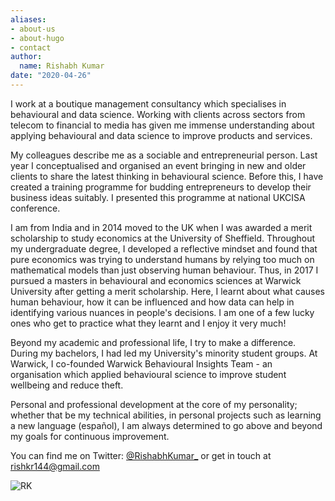 ```yaml
---
aliases:
- about-us
- about-hugo
- contact
author:
  name: Rishabh Kumar
date: "2020-04-26"
---
```



I work at a boutique management consultancy which specialises in behavioural and data science. Working with clients across sectors from telecom to financial to media has given me immense understanding about applying behavioural and data science to improve products and services. 

My colleagues describe me as a sociable and entrepreneurial person. Last year I conceptualised and organised an event bringing in new and older clients to share the latest thinking in behavioural science. Before this, I have created a training programme for budding entrepreneurs to develop their business ideas suitably. I presented this programme at national UKCISA conference. 

I am from India and in 2014 moved to the UK when I was awarded a merit scholarship to study economics at the University of Sheffield. Throughout my undergraduate degree, I developed a reflective mindset and found that pure economics was trying to understand humans by relying too much on mathematical models than just observing human behaviour. Thus, in 2017 I pursued a masters in behavioural and economics sciences at Warwick University after getting a merit scholarship. Here, I learnt about what causes human behaviour, how it can be influenced and how data can help in identifying various nuances in people's decisions. I am one of a few lucky ones who get to practice what they learnt and I enjoy it very much!

Beyond my academic and professional life, I try to make a difference. During my bachelors, I had led my University's minority student groups. At Warwick, I co-founded Warwick Behavioural Insights Team - an organisation which applied behavioural science to improve student wellbeing and reduce theft. 

Personal and professional development at the core of my personality; whether that be my technical abilities, in personal projects such as learning a new language (español), I am always determined to go above and beyond my goals for continuous improvement. 

You can find me on Twitter: [@RishabhKumar_](https://twitter.com/rishabhkumar_) or get in touch at [rishkr144@gmail.com](mailto:rishkr144@gmail.com])

![RK](/./about_files/rk.jpeg) 